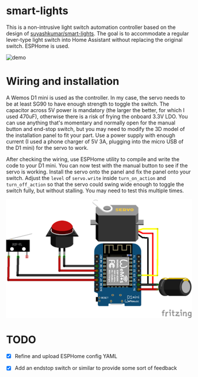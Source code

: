 # smart-lights

This is a non-intrusive light switch automation controller based on the design of [suyashkumar/smart-lights](https://github.com/suyashkumar/smart-lights). The goal is to accommodate a regular lever-type light switch into Home Assistant without replacing the original switch. ESPHome is used.

![demo](demo.gif)

# Wiring and installation

A Wemos D1 mini is used as the controller. In my case, the servo needs to be at least SG90 to have enough strength to toggle the switch. The capacitor across 5V power is mandatory (the larger the better, for which I used 470uF), otherwise there is a risk of frying the onboard 3.3V LDO. You can use anything that's momentary and normally open for the manual button and end-stop switch, but you may need to modify the 3D model of the installation panel to fit your part. Use a power supply with enough current (I used a phone charger of 5V 3A, plugging into the micro USB of the D1 mini) for the servo to work.

After checking the wiring, use ESPHome utility to compile and write the code to your D1 mini. You can now test with the manual button to see if the servo is working. Install the servo onto the panel and fix the panel onto your switch. Adjust the `level` of `servo.write` inside `turn_on_action` and `turn_off_action` so that the servo could swing wide enough to toggle the switch fully, but without stalling. You may need to test this multiple times.

![wiring](wiring.png)

# TODO

- [x] Refine and upload ESPHome config YAML

- [x] Add an endstop switch or similar to provide some sort of feedback

